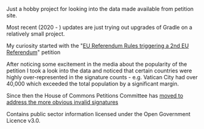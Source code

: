Just a hobby project for looking into the data made available from petition site.  

Most recent (2020 - ) updates are just trying out upgrades of Gradle on a relatively small project. 

My curiosity started with the "[EU Referendum Rules triggering a 2nd EU Referendum](https://petition.parliament.uk/petitions/131215)" petition

After noticing some excitement in the media about the popularity of the petition I took a look into the data
and noticed that certain countries were highly over-represented in the signature counts - e.g. Vatican City had over
40,000 which exceeded the total population by a significant margin.

Since then the House of Commons Petitions Committee has [moved to address the more obvious invalid signatures](https://twitter.com/HoCpetitions/status/747063424132255745)

Contains public sector information licensed under the Open Government Licence v3.0.

